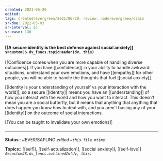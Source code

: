 ```yaml
---
created: 2021-06-20
edited: 
tags: created/evergreen/2021/06/20, review, node/evergreen/claim
sr-due: 2022-03-03
sr-interval: 25
sr-ease: 130
---
```


#### [[A secure identity is the best defense against social anxiety]] `$=customJS.dv_funcs.topicHeader(dv, this)`

[[Confidence comes when you are more capable of handling diverse outcomes]].
If you have [[confidence]] in your ability to handle awkward situations, understand your own emotions, and have [[empathy]] for other people, you will be able to handle the thoughts that fuel [[social anxiety]].

[[Identity is your understanding of yourself vs your interaction with the world]],
so a secure [[identity]] means you have an [[understanding]] of how you interact with the world and how you want to interact. This doesn't mean you are a social butterfly, but it means that anything that anything that does happen you know how to deal with, and you aren't basing any of your [[identity]] on the outcome of social interactions.

[[You can be taught to invalidate your own emotions]]

### <hr class="footnote"/>

**Status**:: #EVER/SAPLING 
*edited `=this.file.mtime`*

**Topics**:: [[self]], [[self-actualization]], [[social anxiety]], [[self-love]]
*`$=customJS.dv_funcs.outlinedIn(dv, this)`*
